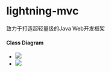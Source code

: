 lightning-mvc
============

致力于打造超轻量级的Java Web开发框架

#### Class Diagram
* <img src="https://raw.githubusercontent.com/wanghongfei/lightning-mvc/master/doc/diagram.png" />
* <img src="https://raw.githubusercontent.com/wanghongfei/lightning-mvc/master/doc/mvc-diagram.png" />
